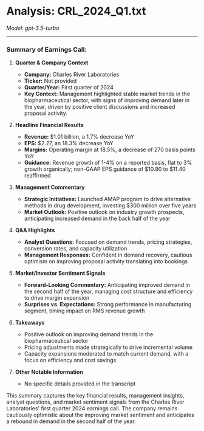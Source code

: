 # Analysis: CRL_2024_Q1.txt

*Model: gpt-3.5-turbo*

---

### Summary of Earnings Call:

1. **Quarter & Company Context**
   - **Company:** Charles River Laboratories
   - **Ticker:** Not provided
   - **Quarter/Year:** First quarter of 2024
   - **Key Context:** Management highlighted stable market trends in the biopharmaceutical sector, with signs of improving demand later in the year, driven by positive client discussions and increased proposal activity.

2. **Headline Financial Results**
   - **Revenue:** $1.01 billion, a 1.7% decrease YoY
   - **EPS:** $2.27, an 18.3% decrease YoY
   - **Margins:** Operating margin at 18.5%, a decrease of 270 basis points YoY
   - **Guidance:** Revenue growth of 1-4% on a reported basis, flat to 3% growth organically; non-GAAP EPS guidance of $10.90 to $11.40 reaffirmed

3. **Management Commentary**
   - **Strategic Initiatives:** Launched AMAP program to drive alternative methods in drug development, investing $300 million over five years
   - **Market Outlook:** Positive outlook on industry growth prospects, anticipating increased demand in the back half of the year

4. **Q&A Highlights**
   - **Analyst Questions:** Focused on demand trends, pricing strategies, conversion rates, and capacity utilization
   - **Management Responses:** Confident in demand recovery, cautious optimism on improving proposal activity translating into bookings

5. **Market/Investor Sentiment Signals**
   - **Forward-Looking Commentary:** Anticipating improved demand in the second half of the year, managing cost structure and efficiency to drive margin expansion
   - **Surprises vs. Expectations:** Strong performance in manufacturing segment, timing impact on RMS revenue growth

6. **Takeaways**
   - Positive outlook on improving demand trends in the biopharmaceutical sector
   - Pricing adjustments made strategically to drive incremental volume
   - Capacity expansions moderated to match current demand, with a focus on efficiency and cost savings

7. **Other Notable Information**
   - No specific details provided in the transcript

This summary captures the key financial results, management insights, analyst questions, and market sentiment signals from the Charles River Laboratories' first quarter 2024 earnings call. The company remains cautiously optimistic about the improving market sentiment and anticipates a rebound in demand in the second half of the year.